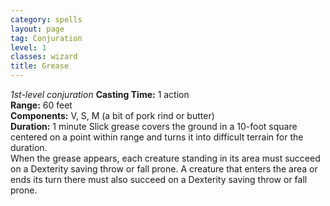 ```yaml
---
category: spells
layout: page
tag: Conjuration
level: 1
classes: wizard
title: Grease 
---
```

_1st-level conjuration_ 
**Casting Time:** 1 action    
**Range:** 60 feet    
**Components:** V, S, M (a bit of pork rind or butter)    
**Duration:** 1 minute 
Slick grease covers the ground in a 10-foot square centered on a point within range and turns it into difficult terrain for the duration.    
When the grease appears, each creature standing in its area must succeed on a Dexterity saving throw or fall prone. A creature that enters the area or ends its turn there must also succeed on a Dexterity saving throw or fall prone. 
